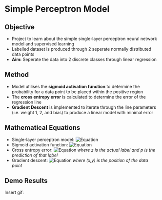 # Simple Perceptron Model

## Objective
- Project to learn about the simple single-layer perceptron neural network model and supervised learning
- Labelled dataset is produced through 2 seperate normally distributed data points
- **Aim:** Seperate the data into 2 discrete classes through linear regression

## Method
- Model utilises the **sigmoid activation function** to determine the probability for a data point to be placed within the positive region
- The **cross entropy error** is calculated to determine the error of the regression line
- **Gradient Descent** is implemented to iterate through the line parameters (i.e. weight 1, 2, and bias) to produce a linear model with minimal error

## Mathematical Equations
- Single-layer perceptron model: ![Equation](https://latex.codecogs.com/svg.latex?\color{White}y%20%3D%20w_1%28x_1%29%20%2B%20w_2%28x_2%29%20%2B%20%5Ctext%7Bbias%7D)
- Sigmoid activation function: ![Equation](https://latex.codecogs.com/svg.latex?\color{White}p%20%3D%20\frac{1}{1%2Be^{-y}}) 
- Cross entropy error: ![Equation](https://latex.codecogs.com/svg.latex?\color{White}E%20%3D%20-\frac{1}{nrows}%20\cdot%20(\ln(p)z%20%2B%20\ln(1-p)(1-z)))
  *where z is the actual label and p is the prediction of that label*
- Gradient descent: ![Equation](https://latex.codecogs.com/svg.latex?\color{White}\text{New%20Line%20Parameters}=[w_1,w_2,b]-\frac{(x,y)\cdot(p-z)}{\text{Number%20of%20Points}})
  *where (x,y) is the position of the data point*

## Demo Results
Insert gif:
